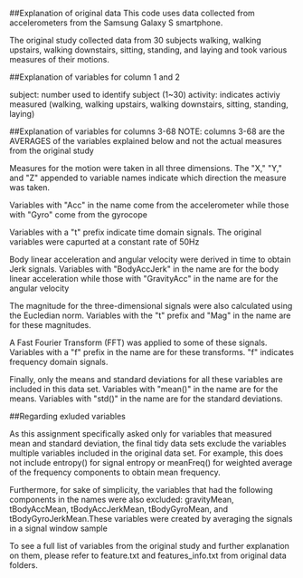 ##Explanation of original data
This code uses data collected from accelerometers from the Samsung Galaxy S smartphone.

The original study collected data from 30 subjects walking, walking upstairs, walking downstairs, sitting, standing, and laying and took various measures of their motions.

##Explanation of variables for column 1 and 2

subject: number used to identify subject (1~30)
activity: indicates activiy measured (walking, walking upstairs, walking downstairs, sitting, standing, laying)

##Explanation of variables for columns 3-68
NOTE: columns 3-68 are the AVERAGES of the variables explained below and not the actual measures from the original study

Measures for the motion were taken in all three dimensions.
The "X," "Y," and "Z" appended to variable names indicate which direction the measure was taken.

Variables with "Acc" in the name come from the accelerometer while those with "Gyro" come from the gyrocope

Variables with a "t" prefix indicate time domain signals. The original variables were capurted at a constant rate of 50Hz

Body linear acceleration and angular velocity were derived in time to obtain Jerk signals.
Variables with "BodyAccJerk" in the name are for the body linear acceleration while those with "GravityAcc" in the name are for the angular velocity

The magnitude for the three-dimensional signals were also calculated using the Eucledian norm.
Variables with the "t" prefix and "Mag" in the name are for these magnitudes.

A Fast Fourier Transform (FFT) was applied to some of these signals.
Variables with a "f" prefix in the name are for these transforms.
"f" indicates frequency domain signals.

Finally, only the means and standard deviations for all these variables are included in this data set.
Variables with "mean()" in the name are for the means.
Variables with "std()" in the name are for the standard deviations.

##Regarding exluded variables

As this assignment specifically asked only for variables that measured mean and standard deviation, the final tidy data sets exclude the variables multiple variables included in the original data set. For example, this does not include entropy() for signal entropy or meanFreq() for weighted average of the frequency components to obtain mean frequency.

Furthermore, for sake of simplicity, the variables that had the following components in the names were also excluded: gravityMean, tBodyAccMean, tBodyAccJerkMean, tBodyGyroMean, and tBodyGyroJerkMean.These variables were created by averaging the signals in a signal window sample

To see a full list of variables from the original study and further explanation on them, please refer to feature.txt and features_info.txt from original data folders.
